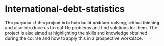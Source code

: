 # International-debt-statistics
The purpose of this project is to help build problem-solving, critical
thinking and also introduce us to real-life problems and find solutions for
them. The project is also aimed at highlighting the skills and knowledge
obtained during the course and how to apply this in a prospective
workplace.
